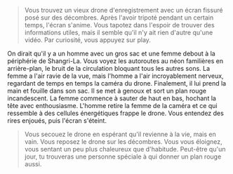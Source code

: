 > Vous trouvez un vieux drone d'enregistrement avec un écran fissuré posé sur des décombres. Après l'avoir tripoté pendant un certain temps, l'écran s'anime. Vous tapotez dans l'espoir de trouver des informations utiles, mais il semble qu'il n'y ait rien d'autre qu'une vidéo. Par curiosité, vous appuyez sur play.

On dirait qu'il y a un homme avec un gros sac et une femme debout à la périphérie de Shangri-La. Vous voyez les autoroutes au néon familières en arrière-plan, le bruit de la circulation bloquant tous les autres sons. La femme a l'air ravie de la vue, mais l'homme a l'air incroyablement nerveux, regardant de temps en temps la caméra du drone. Finalement, il lui prend la main et fouille dans son sac. Il se met à genoux et sort un plan rouge incandescent. La femme commence à sauter de haut en bas, hochant la tête avec enthousiasme. L'homme retire la femme de la caméra et ce qui ressemble à des cellules énergétiques frappe le drone. Vous entendez des rires enjoués, puis l'écran s'éteint.

> Vous secouez le drone en espérant qu'il revienne à la vie, mais en vain. Vous reposez le drone sur les décombres. Vous vous éloignez, vous sentant un peu plus chaleureux que d'habitude. Peut-être qu'un jour, tu trouveras une personne spéciale à qui donner un plan rouge aussi.

